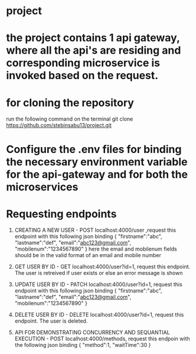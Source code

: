 # project

# the project contains 1 api gateway, where all the api's are residing and corresponding microservice is invoked based on the request.

# for cloning the repository

run the following command on the terminal   git clone https://github.com/stebinsabu13/project.git

# Configure the .env files for binding the necessary environment variable for the api-gateway and for both the microservices

# Requesting endpoints

1) CREATING A NEW USER - POST localhost:4000/user ,request this endpoint with this following json binding 
   {
      "firstname":"abc",
      "lastname":"def",
      "email":"abc123@gmail.com",
      "mobilenum":"1234567890"
  }
  here the email and mobilenum fields should be in the valid format of an email and mobile number 

2) GET USER BY ID  - GET localhost:4000/user?id=1, request this endpoint. The user is retreived if user exists or else an error message is shown

3) UPDATE USER BY ID - PATCH localhost:4000/user?id=1, request this endpoint with this following json binding 
   {
      "firstname":"abc",
      "lastname":"def",
      "email":"abc123@gmail.com",
      "mobilenum":"1234567890"
    }

4) DELETE USER BY ID - DELETE localhost:4000/user?id=1, request this endpoint. The user is deleted.
5) API FOR DEMONSTRATING CONCURRENCY AND SEQUANTIAL EXECUTION  -  POST  localhost:4000/methods, request this endpoin with the following json binding
  {
    "method":1,
    "waitTime":30
  } 
